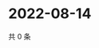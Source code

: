 # 2022-08-14

共 0 条

<!-- BEGIN WEIBO -->
<!-- 最后更新时间 Sun Aug 14 2022 13:15:08 GMT+0800 (China Standard Time) -->

<!-- END WEIBO -->
